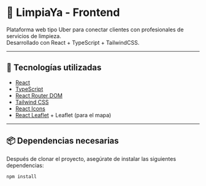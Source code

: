 # 🧼 LimpiaYa - Frontend

Plataforma web tipo Uber para conectar clientes con profesionales de servicios de limpieza.  
Desarrollado con React + TypeScript + TailwindCSS.

---

## 🚀 Tecnologías utilizadas

- [React](https://reactjs.org/)
- [TypeScript](https://www.typescriptlang.org/)
- [React Router DOM](https://reactrouter.com/)
- [Tailwind CSS](https://tailwindcss.com/)
- [React Icons](https://react-icons.github.io/react-icons/)
- [React Leaflet](https://react-leaflet.js.org/) + Leaflet (para el mapa)

---

## 📦 Dependencias necesarias

Después de clonar el proyecto, asegúrate de instalar las siguientes dependencias:

```bash
npm install
